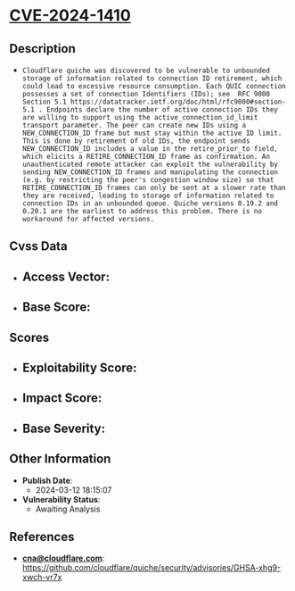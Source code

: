 
# [CVE-2024-1410](https://cve.mitre.org/cgi-bin/cvename.cgi?name=CVE-2024-1410)

## Description

- `Cloudflare quiche was discovered to be vulnerable to unbounded storage of information related to connection ID retirement, which could lead to excessive resource consumption. Each QUIC connection possesses a set of connection Identifiers (IDs); see  RFC 9000 Section 5.1 https://datatracker.ietf.org/doc/html/rfc9000#section-5.1 . Endpoints declare the number of active connection IDs they are willing to support using the active_connection_id_limit transport parameter. The peer can create new IDs using a NEW_CONNECTION_ID frame but must stay within the active ID limit. This is done by retirement of old IDs, the endpoint sends NEW_CONNECTION_ID includes a value in the retire_prior_to field, which elicits a RETIRE_CONNECTION_ID frame as confirmation. An unauthenticated remote attacker can exploit the vulnerability by sending NEW_CONNECTION_ID frames and manipulating the connection (e.g. by restricting the peer's congestion window size) so that RETIRE_CONNECTION_ID frames can only be sent at a slower rate than they are received, leading to storage of information related to connection IDs in an unbounded queue. Quiche versions 0.19.2 and 0.20.1 are the earliest to address this problem. There is no workaround for affected versions.`

## Cvss Data

- **Access Vector**:
  - 
- **Base Score**:
  - 

## Scores

- **Exploitability Score**:
  - 
- **Impact Score**:
  - 
- **Base Severity**:
  - 

## Other Information

- **Publish Date**:
  - 2024-03-12 18:15:07
- **Vulnerability Status**:
  - Awaiting Analysis

## References

- **cna@cloudflare.com**: https://github.com/cloudflare/quiche/security/advisories/GHSA-xhg9-xwch-vr7x
